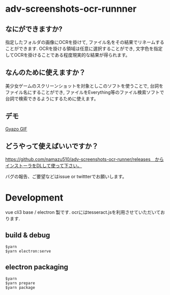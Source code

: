 # adv-screenshots-ocr-runnner

## なにができますか?
指定したフォルダの画像にOCRを掛けて, ファイル名をその結果でリネームすることができます.
OCRを掛ける領域は任意に選択することができ, 文字色を指定してOCRを掛けることである程度現実的な結果が得られます。

## なんのために使えますか？
美少女ゲームのスクリーンショットを対象としこのソフトを使うことで,
台詞をファイル名にすることができ, 
ファイルをEverything等のファイル検索ソフトで台詞で検索できるようにするために使えます。

## デモ
[Gyazo GIF](https://gyazo.com/79c114ac88cd4f03d9f6a6e37f7de465)

## どうやって使えばいいですか？
https://github.com/namazu510/adv-screenshots-ocr-runner/releases　からインストーラをDLして使って下さい。

バグの報告、ご要望などはissue or twittterでお願いします。

# Development
vue cli3 base / electron 製です.
ocrにはtesseract.jsを利用させていただいております.

## build & debug

```
$yarn 
$yarn electron:serve
```

## electron packaging

```
$yarn 
$yarn prepare
$yarn package
```
